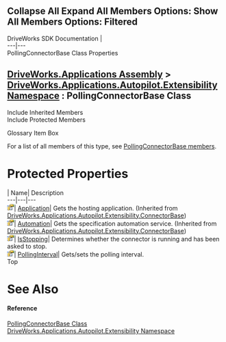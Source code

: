 Collapse All Expand All Members Options: Show All  Members Options: Filtered   
---  
DriveWorks SDK Documentation  |   
---|---  
PollingConnectorBase Class Properties   
  
[DriveWorks.Applications Assembly](topic13.md) > [DriveWorks.Applications.Autopilot.Extensibility Namespace](topic1633.md) : PollingConnectorBase Class  
---  
  
Include Inherited Members    
Include Protected Members    


Glossary Item Box

For a list of all members of this type, see [PollingConnectorBase members](topic1915.md).

# Protected Properties

| Name| Description  
---|---|---  
![Protected Property](dotnetimages/protectedProperty.gif)| [Application](topic1845.md)| Gets the hosting application. (Inherited from [DriveWorks.Applications.Autopilot.Extensibility.ConnectorBase](topic1834.md))  
![Protected Property](dotnetimages/protectedProperty.gif)| [Automation](topic1846.md)| Gets the specification automation service. (Inherited from [DriveWorks.Applications.Autopilot.Extensibility.ConnectorBase](topic1834.md))  
![Protected Property](dotnetimages/protectedProperty.gif)| [IsStopping](topic1923.md)| Determines whether the connector is running and has been asked to stop.   
![Protected Property](dotnetimages/protectedProperty.gif)| [PollingInterval](topic1924.md)| Gets/sets the polling interval.   
Top

# See Also

#### Reference

[PollingConnectorBase Class](topic1914.md)   
[DriveWorks.Applications.Autopilot.Extensibility Namespace](topic1633.md)


